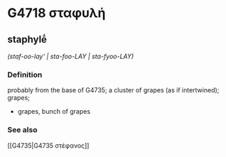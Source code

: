 # G4718 σταφυλή

## staphylḗ

_(staf-oo-lay' | sta-foo-LAY | sta-fyoo-LAY)_

### Definition

probably from the base of G4735; a cluster of grapes (as if intertwined); grapes; 

- grapes, bunch of grapes

### See also

[[G4735|G4735 στέφανος]]
